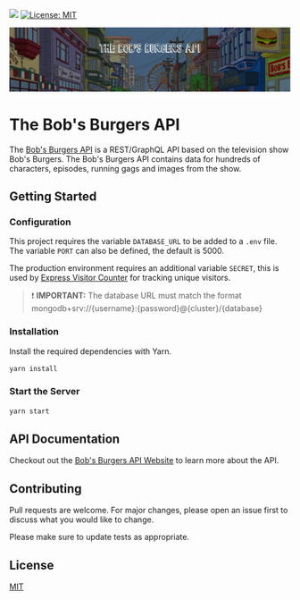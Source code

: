 ![](https://img.shields.io/badge/Coverage-96-83A603.svg?prefix=$coverage$) [![License: MIT](https://img.shields.io/badge/License-MIT-yellow.svg)](https://opensource.org/licenses/MIT)

![Banner Image](./public/images/readme-banner.jpg?raw=true "Banner image")

# The Bob's Burgers API

The [Bob's Burgers API](https://bobsburgers-api.herokuapp.com/) is a REST/GraphQL API based on the television show Bob's Burgers. The Bob's Burgers API contains data for hundreds of characters, episodes, running gags and images from the show.

## Getting Started

### Configuration

This project requires the variable `DATABASE_URL` to be added to a `.env` file. The variable `PORT` can also be defined, the default is 5000.

The production environment requires an additional variable `SECRET`, this is used by [Express Visitor Counter](https://github.com/Cooya/Express-Visitor-Counter/tree/master) for tracking unique visitors.

> ❗ **IMPORTANT:** The database URL must match the format mongodb+srv://{username}:{password}@{cluster}/{database}

### Installation

Install the required dependencies with Yarn.

```bash
yarn install
```

### Start the Server

```bash
yarn start
```

## API Documentation

Checkout out the [Bob's Burgers API Website](http://bobs-burgers-api-ui.herokuapp.com/) to learn more about the API.

## Contributing

Pull requests are welcome. For major changes, please open an issue first
to discuss what you would like to change.

Please make sure to update tests as appropriate.

## License

[MIT](./LICENSE.txt)
